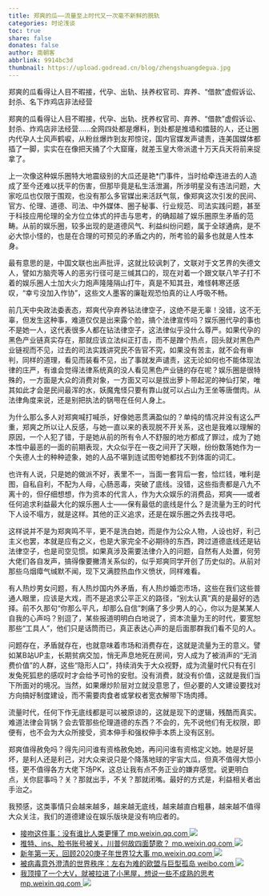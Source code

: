 ```yaml
---
title: 郑爽的瓜——流量至上时代又一次毫不新鲜的脱轨
categories: 时论浅谈
toc: true
share: false
donates: false
author: 南朝客
abbrlink: 9914bc3d
thumbnail: https://upload.godread.cn/blog/zhengshuangdegua.jpg
---
```


<div class="description-text"><span class="text">郑爽的瓜看得让人目不暇接，代孕、出轨、扶养权官司、弃养、“借款”虚假诉讼、封杀、名下炸鸡店非法经营</span></div>

<!-- more -->

郑爽的瓜看得让人目不暇接，代孕、出轨、抚养权官司、弃养、“借款”虚假诉讼、封杀、炸鸡店非法经营……全网四处都是爆料，到处都是推墙和擂鼓的人，还让圈内代孕人士风声鹤唳，从粉丝爆炸到友邦惊诧，国内官媒发声谴责，连美国媒体都插了一脚，实实在在像把天捅了个大窟窿，就差玉皇大帝派遣十万天兵天将前来捉拿了。



上一次像这种娱乐圈特大地震级别的大瓜还是艳*门事件，当时给牵连进去的人造成了至今还难以抚平的伤害，但那毕竟是私生活泄漏，所涉明星没有违法问题，大家吃瓜也仅限于围观，也没有那么多官媒出来活跃气氛，像郑爽这次引发的民间、官方、伦理、道德、司法、中外媒体、圈子秘事、行业规范、司法实践问题，甚至于科技应用伦理的全方位立体式的抨击与思考，的确超越了娱乐圈原生矛盾的范畴。从前的娱乐圈，较多出现的是道德风气、利益纠纷问题，属于全球通病，是不必大惊小怪的，也是在合理的可预见的矛盾之内的，所考验的最多也就是人性本身。



最有意思的是，中国文联也出声批评，这就比较讽刺了，文联对于文艺界的失德文人，譬如方脑壳等人的恶劣行径可是三缄其口的，现在对着一个跟文联八竿子打不着的娱乐圈人士加大火力炮声隆隆隔山打牛，真是不知其丑，难怪韩寒还感叹，“幸亏没加入作协”，这些文人墨客的廉耻观恐怕真的让人呼吸不畅。



前几天中央政法委表态，郑爽代孕弃养钻法律空子，这绝不是无辜！没错，这不无辜，但发生这种事，难道仅仅是出来露个脸，搞个法律宣传吗？娱乐圈代孕的事也不是她一人，这代表很多人都在钻法律空子，这法律似乎没什么尊严。如果代孕的黑色产业链真实存在，那就应该立法纠正打击，而不是蹭个热点，回头就对黑色产业链视而不见，过去的司法实践讲究民不告官不究，如果没有苦主，就不会有审判，同样的道理，看见而装看不见，出了事就发声谴责，这无论如何也不能体现法律的庄严，有谁会觉得法律系统真的没人看见黑色产业链的存在呢？娱乐圈是很特殊的，一方面是大众的消费对象，一方面又可以是拔出萝卜带起泥的神仙打架，唯其如此才会是民间最浑的水，妖魔鬼怪只要有靠山就可以占山为王坐等唐僧肉。从法律角度来说，还是别把执法的锅甩在任何人身上。



为什么那么多人对郑爽喊打喊杀，好像她恶贯满盈似的？单纯的情况并没有这么严重，郑爽之所以让人反感，与她一直以来的表现脱不开关系，这也是我难以理解的原因，一个人犯了错，于是她从前的所有令人不舒服的地方都成了罪过，成为了她本性中最恶的一面的前期表现，大众似乎在一夜之间开了天眼，纷纷数落她作为一个失德人士的种种迹象，她的人品不堪到连试图夸她都找不到体面的词汇。



也许有人说，只是她的做派不好，表里不一，当面一套背后一套，恰烂钱，唯利是图，自私自利，不配为人母，心肠恶毒，突破了底线。没错，这些指责都是八九不离十的，但仔细想想，作为资本的代言人，作为大众娱乐的消费品，郑爽——或者任何追求利益最大化的娱乐圈人士——保有最低的底线是什么？是流量为王的时代下人设不塌方，就是这样。其他的正义追求，还是在娱乐圈之外去找寻吧。



这样说并不是为郑爽鸣不平，更不是洗白她，而是作为公众人物，人设也好，利己主义也罢，本就是应有之义，也是大家完全不必期待的东西，跨过道德底线还是钻法律空子，也是司空见惯。如果真涉及需要法律介入的问题，自然有人处置，何劳大佬们各自发声，搞得像要撇清关系似的，似乎郑爽同学开创了历史似的。从前对那些乌烟瘴气缄默不闻，现下又满腔热血作义愤状，同样难看。



有人热炒男女问题，有人热炒国内外矛盾，有人热炒婚恋市场，这些在我们这些普通人眼里，应该是大戏，而不是追求公平正义的路径，“别太认真”真的是最好的选择。前不久那句“你那么平凡，却那么自信”刺痛了多少男人的心，你以为是某某人自我的心声吗？别逗了，某些报道明明白白地说了，资本流量为王的时代，要宽恕那些“工具人”，他们只是话筒而已，真正表达心声的是后面那群我们看不见的人。



问题存在，矛盾就存在，也就意味着市场和消费存在，这就是流量为王的意义。譬如某B站UP主，长期贫病交加，悄无声息地死在房间，穷人成为了被消声的“无消费价值”的人群，这些“隐形人口”，持续消失于大众视野，成为流量时代只有在引发兔死狐悲的感叹时才会给予可怜的安慰。没有消费，就没有价值，这就是我们当下所面对的境况。当然，如果爆炒阶层对立就没意思了，但必要的人文建设要找对方向搞好制度建设，而不需要肉食者或掌权者宽衣解带下场肉搏。



流量时代，任何下作无底线都是可以被原谅的，这就是现下的逻辑，残酷而真实。难道法律会背锅？会去管那些伦理道德的东西？不会的，先不说他们有无权限，即便有，也不会为大众所接受，资本伸手和强权伸手本质上没有区别。



郑爽值得赦免吗？得先问问谁有资格赦免她，再问问谁有资格定义她。她是好是坏，是利人还是利己，对大众来说只是个降落地球的宇宙大瓜，但真不值得大惊小怪，更不值得各方大佬下场PK，这总让我有点不务正业的嫌弃感觉。说更明白点，关你屁事吗？关？那就出手，不关？那就闭嘴。最好的方式是，利益相关者出手治之。



我预感，这类事情只会越来越多，越来越无底线，越来越直白粗暴，越来越不值得大众关注，我们的道德建设在娱乐版块是没有响应者的。



<div class="recommend-list">
	<ul>
        <li>
			<a href="https://mp.weixin.qq.com/s?__biz=MzIzNDE5MTQ4Mw==&mid=2655637983&idx=1&sn=8542d003d85068ec01f8858e549e88a0&chksm=f3475ecbc430d7dd9d51f9e7d6901d50c624c8b9442cb6a07e977aab72e04ecb28d1ce4aeb98&token=189716472&lang=zh_CN#rd" target="_blank">
				<span>接吻这件事：没有谁比人类更懂了</span>
				<span>mp.weixin.qq.com</span>
			</a>
			<img src="https://upload.godread.cn/blog/jiewenzhejian.jpg"/>
		</li>
        <li>
			<a href="https://mp.weixin.qq.com/s?__biz=MzIzNDE5MTQ4Mw==&mid=2655637975&idx=1&sn=0b2db48571732cdf21e893d2ab410ff9&chksm=f3475ec3c430d7d5fccce6ea4d23458244a08fa87ff16281e8e61657dc03eba292225a1b2672&token=189716472&lang=zh_CN#rd" target="_blank">
				<span>推特、ins、脸书账号被关，川普何故四面楚歌？</span>
				<span>mp.weixin.qq.com</span>
			</a>
			<img src="https://upload.godread.cn/blog/twitterins.jpg"/>
		</li>
        <li>
			<a href="https://mp.weixin.qq.com/s?__biz=MzIzNDE5MTQ4Mw==&mid=2655637575&idx=1&sn=288fe2e824db1966b7b47b6b986abebd&chksm=f3475f53c430d6450851585a3f6ffa2acb1993b126c9cdba5edeb02e4359700696448b0f825b&token=1565060228&lang=zh_CN#rd" target="_blank">
				<span>新年第一天，回顾2020庚子年世界12大事</span>
				<span>mp.weixin.qq.com</span>
			</a>
			<img src="https://upload.godread.cn/blog/xinniandiyi.jpg"/>
		</li>
        <li>
			<a href="https://weibo.com/ttarticle/p/show?id=2309404588270804664326" target="_blank">
				<span>被病毒意外澄清的世界秩序：左右为难的欧盟与巨型孤岛</span>
				<span>weibo.com</span>
			</a>
            <img src="https://upload.godread.cn/blog/beibingduyi.jpg"/>
		</li>
        <li>
			<a href="https://mp.weixin.qq.com/s?__biz=MzIzNDE5MTQ4Mw==&mid=2655637679&idx=1&sn=f5aefe6d28886e763b4b8faa40162ee7&chksm=f3475fbbc430d6adf6b2921b01d8336736de546ecb5fb4c38f18e8d9e6407787adbf58b1602b&token=1456400513&lang=zh_CN#rd" target="_blank">
				<span>我顶撞了一个大V，就被拉进了小黑屋，想说一些不成熟的思考</span>
				<span>mp.weixin.qq.com</span>
			</a>
			<img src="https://upload.godread.cn/blog/wodingzhuangle.jpg"/> 
		</li>
	</ul>
</div>